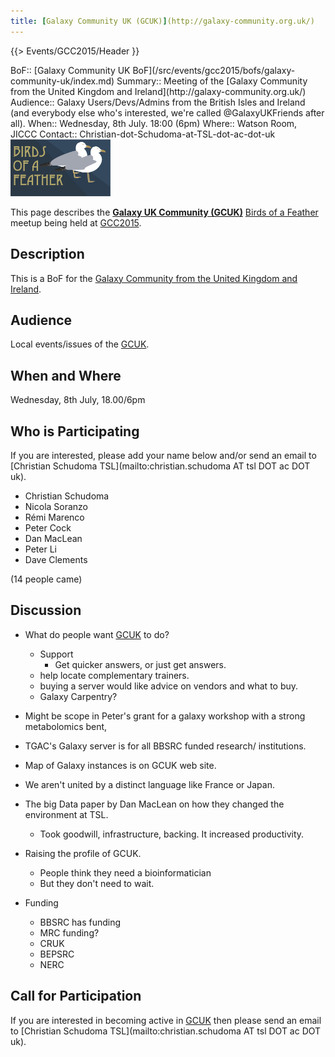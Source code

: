 ```yaml
---
title: [Galaxy Community UK (GCUK)](http://galaxy-community.org.uk/)
---
```

{{> Events/GCC2015/Header }}




<div class='dictbox'>
 BoF:: [Galaxy Community UK BoF](/src/events/gcc2015/bofs/galaxy-community-uk/index.md)
 Summary:: Meeting of the [Galaxy Community from the United Kingdom and Ireland](http://galaxy-community.org.uk/)
 Audience:: Galaxy Users/Devs/Admins from the British Isles and Ireland (and everybody else who's interested, we're called @GalaxyUKFriends after all).
 When:: Wednesday, 8th July. 18:00 (6pm)
 Where:: Watson Room, JICCC 
 Contact:: Christian-dot-Schudoma-at-TSL-dot-ac-dot-uk
</div>

<div class='left'><a href='/src/events/gcc2015/bofs/index.md'><img src="/src/images/logos/GCC2015BoFs300.png" alt="GCC2015 BoFs!" width="160" /></a></div>

This page describes the **[Galaxy UK Community (GCUK)](http://galaxy-community.org.uk/)** [Birds of a Feather](/src/events/gcc2015/bofs/index.md) meetup being held at [GCC2015](http://gcc2015.tsl.ac.uk/).

## Description

This is a BoF for the [Galaxy Community from the United Kingdom and Ireland](http://galaxy-community.org.uk/).

## Audience

Local events/issues of the [GCUK](http://galaxy-community.org.uk/).


## When and Where

Wednesday, 8th July, 18.00/6pm

## Who is Participating

If you are interested, please add your name below and/or send an email to [Christian Schudoma TSL](mailto:christian.schudoma AT tsl DOT ac DOT uk).

* Christian Schudoma
* Nicola Soranzo
* Rémi Marenco
* Peter Cock
* Dan MacLean
* Peter Li
* Dave Clements

(14 people came)

## Discussion

* What do people want [GCUK](http://galaxy-community.org.uk/) to do? 
  * Support
    * Get quicker answers, or just get answers.  
  * help locate complementary trainers.
  * buying a server would like advice on vendors and what to buy.
  * Galaxy Carpentry?

* Might be scope in Peter's grant for a galaxy workshop with a strong metabolomics bent,

* TGAC's Galaxy server is for all BBSRC funded research/ institutions.

* Map of Galaxy instances is on GCUK web site.

* We aren't united by a distinct language like France or Japan.

* The big Data paper by Dan MacLean on how they changed the environment at TSL.
  * Took goodwill, infrastructure, backing.  It increased productivity.

* Raising the profile of GCUK.
  * People think they need a bioinformatician
  * But they don't need to wait.

* Funding
  * BBSRC has funding
  * MRC funding?
  * CRUK
  * BEPSRC
  * NERC

## Call for Participation

If you are interested in becoming active in [GCUK](http://galaxy-community.org.uk/) then please send an email to 
[Christian Schudoma TSL](mailto:christian.schudoma AT tsl DOT ac DOT uk).

